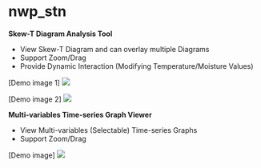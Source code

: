 # nwp_stn
**Skew-T Diagram Analysis Tool**
- View Skew-T Diagram and can overlay multiple Diagrams
- Support Zoom/Drag
- Provide Dynamic Interaction (Modifying Temperature/Moisture Values)

[Demo image 1]
<img src="https://hunter3789.github.io/nwp_stn/image/skew_demo1.gif">

[Demo image 2]
<img src="https://hunter3789.github.io/nwp_stn/image/skew_demo2.gif">

**Multi-variables Time-series Graph Viewer**
- View Multi-variables (Selectable) Time-series Graphs
- Support Zoom/Drag

[Demo image] 
<img src="https://hunter3789.github.io/nwp_stn/image/timeseries_demo1.png">
